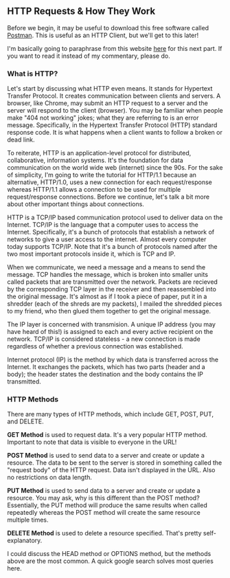 ##  HTTP Requests & How They Work

Before we begin, it may be useful to download this free software called [Postman](https://www.getpostman.com/). This is useful as an HTTP Client, but we'll get to this later! 

I'm basically going to paraphrase from this website [here](https://www.w3schools.com/tags/ref_httpmethods.asp) for this next part. If you want to read it instead of my commentary, please do. 

### What is HTTP?

Let's start by discussing what HTTP even means. It stands for Hypertext Transfer Protocol. It creates communication between clients and servers. A browser, like Chrome, may submit an HTTP request to a server and the server will respond to the client (browser). You may be familiar when people make "404 not working" jokes; what they are referring to is an error message. Specifically, in the Hypertext Transfer Protocol (HTTP) standard response code. It is what happens when a client wants to follow a broken or dead link.

To reiterate, HTTP is an application-level protocol for distributed, collaborative, information systems. It's the foundation for data communication on the world wide web (internet) since the 90s. For the sake of simplicity, I'm going to write the tutorial for HTTP/1.1 because an alternative, HTTP/1.0, uses a new connection for each request/response whereas HTTP/1.1 allows a connection to be used for multiple request/response connections. Before we continue, let's talk a bit more about other important things about connections. 

HTTP is a TCP/IP based communication protocol used to deliver data on the Internet. TCP/IP is the language that a computer uses to access the Internet. Specifically, it's a bunch of protocols that establish a network of networks to give a user access to the internet. Almost every computer today supports TCP/IP. Note that it's a bunch of protocols named after the two most important protocols inside it, which is TCP and IP. 

When we communicate, we need a message and a means to send the message. TCP handles the message, which is broken into smaller units called packets that are transmitted over the network. Packets are recieved by the corresponding TCP layer in the receiver and then reassembled into the original message. It's almost as if I took a piece of paper, put it in a shredder (each of the shreds are my packets), I mailed the shredded pieces to my friend, who then glued them together to get the original message. 

The IP layer is concerned with transmision. A unique IP address (you may have heard of this!) is assigned to each and every active recipient on the network. TCP/IP is considered stateless - a new connection is made regardless of whether a previous connection was established. 

Internet protocol (IP) is the method by which data is transferred across the Internet. It exchanges the packets, which has two parts (header and a body); the header states the destination and the body contains the IP transmitted. 

### HTTP Methods

There are many types of HTTP methods, which include GET, POST, PUT, and DELETE. 

**GET Method** is used to request data. It's a very popular HTTP method. Important to note that data is visible to everyone in the URL!

**POST Method** is used to send data to a server and create or update a resource. The data to be sent to the server is stored in something called the "request body" of the HTTP request. Data isn't displayed in the URL. Also no restrictions on data length. 

**PUT Method** is used to send data to a server and create or update a resource. You may ask, why is this different than the POST method? Essentially, the PUT method will produce the same results when called repeatedly whereas the POST method will create the same resource multiple times. 

**DELETE Method** is used to delete a resource specified. That's pretty self-explanatory. 

I could discuss the HEAD method or OPTIONS method, but the methods above are the most common. A quick google search solves most queries here. 